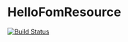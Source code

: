 # HelloFomResource
[![Build Status](https://travis-ci.org/Metifikys/HelloFomResource.svg?branch=master)](https://travis-ci.org/Metifikys/HelloFomResource)

